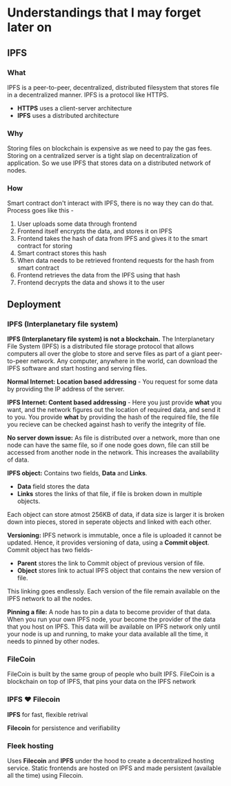 # Understandings that I may forget later on

## IPFS

### What

IPFS is a peer-to-peer, decentralized, distributed filesystem that stores file in a decentralized manner. IPFS is a protocol like HTTPS.

- **HTTPS** uses a client-server architecture
- **IPFS** uses a distributed architecture

### Why

Storing files on blockchain is expensive as we need to pay the gas fees. Storing on a centralized server is a tight slap on decentralization of application. So we use IPFS that stores data on a distributed network of nodes.

### How

Smart contract don't interact with IPFS, there is no way they can do that. Process goes like this -

1. User uploads some data through frontend
2. Frontend itself encrypts the data, and stores it on IPFS
3. Frontend takes the hash of data from IPFS and gives it to the smart contract for storing
4. Smart contract stores this hash
5. When data needs to be retrieved frontend requests for the hash from smart contract
6. Frontend retrieves the data from the IPFS using that hash
7. Frontend decrypts the data and shows it to the user

## Deployment

### IPFS (Interplanetary file system)

**IPFS (Interplanetary file system) is not a blockchain.** The Interplanetary File System (IPFS) is a distributed file storage protocol that allows computers all over the globe to store and serve files as part of a giant peer-to-peer network. Any computer, anywhere in the world, can download the IPFS software and start hosting and serving files.

**Normal Internet: Location based addressing** - You request for some data by providing the IP address of the server.

**IPFS Internet: Content based addressing** - Here you just provide **what** you want, and the network figures out the location of required data, and send it to you. You provide **what** by providing the hash of the required file, the file you recieve can be checked against hash to verify the integrity of file.

**No server down issue:** As file is distributed over a network, more than one node can have the same file, so if one node goes down, file can still be accessed from another node in the network. This increases the availability of data.

**IPFS object:** Contains two fields, **Data** and **Links**.

- **Data** field stores the data
- **Links** stores the links of that file, if file is broken down in multiple objects.

Each object can store atmost 256KB of data, if data size is larger it is broken down into pieces, stored in seperate objects and linked with each other.

**Versioning:** IPFS network is immutable, once a file is uploaded it cannot be updated. Hence, it provides versioning of data, using a **Commit object**. Commit object has two fields-

- **Parent** stores the link to Commit object of previous version of file.
- **Object** stores link to actual IPFS object that contains the new version of file.

This linking goes endlessly. Each version of the file remain available on the IPFS network to all the nodes.

**Pinning a file:** A node has to pin a data to become provider of that data. When you run your own IPFS node, your become the provider of the data that you host on IPFS. This data will be available on IPFS network only until your node is up and running, to make your data available all the time, it needs to pinned by other nodes.

### FileCoin

FileCoin is built by the same group of people who built IPFS. FileCoin is a blockchain on top of IPFS, that pins your data on the IPFS network

### IPFS ❤️ Filecoin

**IPFS** for fast, flexible retrival

**Filecoin** for persistence and verifiability

### Fleek hosting

Uses **Filecoin** and **IPFS** under the hood to create a decentralized hosting service. Static frontends are hosted on IPFS and made persistent (available all the time) using Filecoin.

